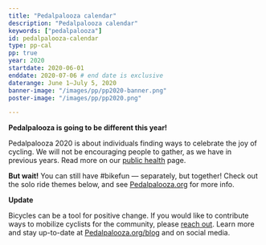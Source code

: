 ```yaml
---
title: "Pedalpalooza calendar"
description: "Pedalpalooza calendar"
keywords: ["pedalpalooza"]
id: pedalpalooza-calendar
type: pp-cal
pp: true
year: 2020
startdate: 2020-06-01
enddate: 2020-07-06 # end date is exclusive
daterange: June 1–July 5, 2020
banner-image: "/images/pp/pp2020-banner.png"
poster-image: "/images/pp/pp2020.png"

---
```


<strong class="pp-headline">Pedalpalooza is going to be different this year!</strong>

Pedalpalooza 2020 is about individuals finding ways to celebrate the joy of cycling. We will not be encouraging people to gather, as we have in previous years. Read more on our [public health](/pages/public-health/) page. 

**But wait!** You can still have #bikefun — separately, but together! Check out the solo ride themes below, and see [Pedalpalooza.org](https://www.pedalpalooza.org/ride) for more info.

<strong class="pp-headline">Update</strong>

Bicycles can be a tool for positive change. If you would like to contribute ways to mobilize cyclists for the community, please <a href="mailto:pedalpalooza@gmail.com?subject=Here's how I can help Pedalpalooza mobilize cyclists">reach out</a>. Learn more and stay up-to-date at <a href="https://www.pedalpalooza.org/blog">Pedalpalooza.org/blog</a> and on social media.
